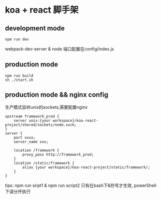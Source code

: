 # koa + react 脚手架

## development mode
```
npm run dev
```
webpack-dev-server & node 端口配置在config/index.js

## production mode
```
npm run build
sh ./start.sh
```

## production mode && nginx config
生产模式监听unix的sockets,需要配置nginx
```
upstream framework_prod {
    server unix:{your workspace}/koa-react-project/shared/sockets/node.sock;
}
server {
    port xxxx;
    server_name xxx;

    location /framework {
        proxy_pass http://framework_prod;
    }
    location /static/framework {
        alias {your workspace}/koa-react-project/static/framework/;
    }
}
```

tips: npm run sript1 & npm run script2 只有在bash下&符号才生效, powerShell 下请分开执行
